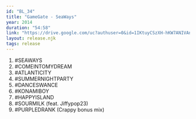 ```yaml
---
id: "BL_34"
title: "GameGate - SeaWays"
year: 2014
duration: "54:58"
link: "https://drive.google.com/uc?authuser=0&id=1IKtuyCSzXH-hKW7ANIVAnN0nobdtEEly&export=download"
layout: release.njk
tags: release
---
```


01. #SEAWAYS
02. #COMEINTOMYDREAM
03. #ATLANTICITY
04. #SUMMERNIGHTPARTY
05. #DANCESWANCE
06. #KONAMIBOY
07. #HAPPYISLAND
08. #SOURMILK (feat. Jiffypop23)
09. #PURPLEDRANK (Crappy bonus mix)
